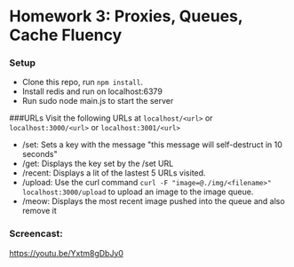 Homework 3: Proxies, Queues, Cache Fluency
=========================

### Setup

* Clone this repo, run `npm install`.
* Install redis and run on localhost:6379
* Run sudo node main.js to start the server

###URLs
Visit the following URLs at `localhost/<url>` or `localhost:3000/<url>` or `localhost:3001/<url>`
* /set: Sets a key with the message "this message will self-destruct in 10 seconds"
* /get: Displays the key set by the /set URL
* /recent: Displays a lit of the lastest 5 URLs visited.
* /upload: Use the curl command `curl -F "image=@./img/<filename>" localhost:3000/upload` to upload an image to the image queue.
* /meow: Displays the most recent image pushed into the queue and also remove it

### Screencast:
https://youtu.be/Yxtm8gDbJy0